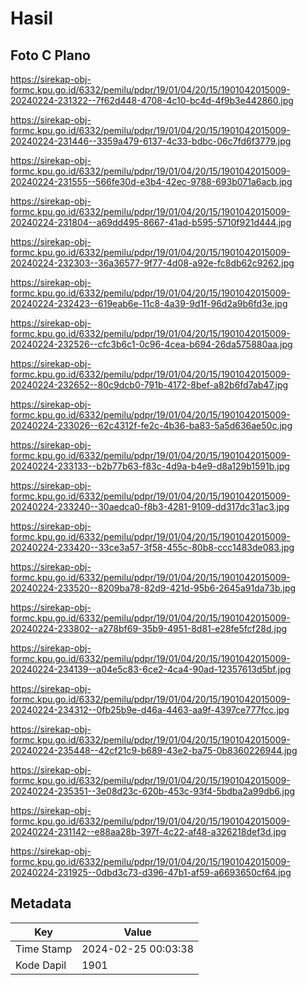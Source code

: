 # Hasil

## Foto C Plano

https://sirekap-obj-formc.kpu.go.id/6332/pemilu/pdpr/19/01/04/20/15/1901042015009-20240224-231322--7f62d448-4708-4c10-bc4d-4f9b3e442860.jpg

https://sirekap-obj-formc.kpu.go.id/6332/pemilu/pdpr/19/01/04/20/15/1901042015009-20240224-231446--3359a479-6137-4c33-bdbc-06c7fd6f3779.jpg

https://sirekap-obj-formc.kpu.go.id/6332/pemilu/pdpr/19/01/04/20/15/1901042015009-20240224-231555--566fe30d-e3b4-42ec-9788-693b071a6acb.jpg

https://sirekap-obj-formc.kpu.go.id/6332/pemilu/pdpr/19/01/04/20/15/1901042015009-20240224-231804--a69dd495-8667-41ad-b595-5710f921d444.jpg

https://sirekap-obj-formc.kpu.go.id/6332/pemilu/pdpr/19/01/04/20/15/1901042015009-20240224-232303--36a36577-9f77-4d08-a92e-fc8db62c9262.jpg

https://sirekap-obj-formc.kpu.go.id/6332/pemilu/pdpr/19/01/04/20/15/1901042015009-20240224-232423--619eab6e-11c8-4a39-9d1f-96d2a9b6fd3e.jpg

https://sirekap-obj-formc.kpu.go.id/6332/pemilu/pdpr/19/01/04/20/15/1901042015009-20240224-232526--cfc3b6c1-0c96-4cea-b694-26da575880aa.jpg

https://sirekap-obj-formc.kpu.go.id/6332/pemilu/pdpr/19/01/04/20/15/1901042015009-20240224-232652--80c9dcb0-791b-4172-8bef-a82b6fd7ab47.jpg

https://sirekap-obj-formc.kpu.go.id/6332/pemilu/pdpr/19/01/04/20/15/1901042015009-20240224-233026--62c4312f-fe2c-4b36-ba83-5a5d636ae50c.jpg

https://sirekap-obj-formc.kpu.go.id/6332/pemilu/pdpr/19/01/04/20/15/1901042015009-20240224-233133--b2b77b63-f83c-4d9a-b4e9-d8a129b1591b.jpg

https://sirekap-obj-formc.kpu.go.id/6332/pemilu/pdpr/19/01/04/20/15/1901042015009-20240224-233240--30aedca0-f8b3-4281-9109-dd317dc31ac3.jpg

https://sirekap-obj-formc.kpu.go.id/6332/pemilu/pdpr/19/01/04/20/15/1901042015009-20240224-233420--33ce3a57-3f58-455c-80b8-ccc1483de083.jpg

https://sirekap-obj-formc.kpu.go.id/6332/pemilu/pdpr/19/01/04/20/15/1901042015009-20240224-233520--8209ba78-82d9-421d-95b6-2645a91da73b.jpg

https://sirekap-obj-formc.kpu.go.id/6332/pemilu/pdpr/19/01/04/20/15/1901042015009-20240224-233802--a278bf69-35b9-4951-8d81-e28fe5fcf28d.jpg

https://sirekap-obj-formc.kpu.go.id/6332/pemilu/pdpr/19/01/04/20/15/1901042015009-20240224-234139--a04e5c83-6ce2-4ca4-90ad-12357613d5bf.jpg

https://sirekap-obj-formc.kpu.go.id/6332/pemilu/pdpr/19/01/04/20/15/1901042015009-20240224-234312--0fb25b9e-d46a-4463-aa9f-4397ce777fcc.jpg

https://sirekap-obj-formc.kpu.go.id/6332/pemilu/pdpr/19/01/04/20/15/1901042015009-20240224-235448--42cf21c9-b689-43e2-ba75-0b8360226944.jpg

https://sirekap-obj-formc.kpu.go.id/6332/pemilu/pdpr/19/01/04/20/15/1901042015009-20240224-235351--3e08d23c-620b-453c-93f4-5bdba2a99db6.jpg

https://sirekap-obj-formc.kpu.go.id/6332/pemilu/pdpr/19/01/04/20/15/1901042015009-20240224-231142--e88aa28b-397f-4c22-af48-a326218def3d.jpg

https://sirekap-obj-formc.kpu.go.id/6332/pemilu/pdpr/19/01/04/20/15/1901042015009-20240224-231925--0dbd3c73-d396-47b1-af59-a6693650cf64.jpg


## Metadata

| Key        | Value               |
| ---------- | ------------------- |
| Time Stamp | 2024-02-25 00:03:38 |
| Kode Dapil | 1901                |



